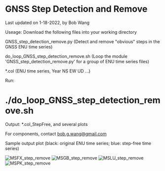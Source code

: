 # GNSS Step Detection and Remove

Last updated on 1-18-2022, by Bob Wang

Useage: Download the following files into your working directory

GNSS_step_detection_remove.py (Detect and remove "obvious" steps in the GNSS ENU time series)

do_loop_GNSS_step_detection_remove.sh  (Loop the module 'GNSS_step_detection_remove.py' for a group of ENU time series files)

*.col (ENU time series, Year  NS  EW  UD ...)

Run: 
  
# ./do_loop_GNSS_step_detection_remove.sh


Output: *.col_StepFree, and several plots

For components, contact bob.g.wang@gmail.com

Sample output plot (black: original ENU time series; blue: step-free time series)

![MSFX_step_remove](https://user-images.githubusercontent.com/65426380/149859503-7d11dacb-28d5-45ca-b2b7-79b2b5f88f88.png)
![MSGB_step_remove](https://user-images.githubusercontent.com/65426380/149859532-2d993dea-ae39-4b16-bc61-d9f8911e579a.png)
![MSLU_step_remove](https://user-images.githubusercontent.com/65426380/149859575-e21cf7ea-e43d-41ae-9217-9437d1057755.png)
![MSPK_step_remove](https://user-images.githubusercontent.com/65426380/149859622-c4047600-8f6c-4658-b7ee-0095b33c166a.png)
